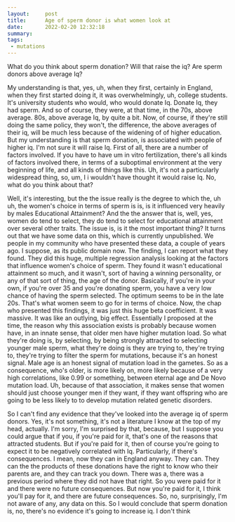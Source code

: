 ```yaml
---
layout:     post
title:      Age of sperm donor is what women look at
date:       2022-02-20 12:32:18
summary:    
tags:
 - mutations
---
```


 What do you think about sperm donation? Will that raise the iq? Are sperm donors above average Iq?
 
My understanding is that, yes, uh, when they first, certainly in England, when they first started doing it, it was overwhelmingly, uh, college students. It's university students who would, who would donate Iq. Donate Iq, they had sperm. And so of course, they were, at that time, in the 70s, above average. 80s, above average Iq, by quite a bit. Now, of course, if they're still doing the same policy, they won't, the difference, the above averages of their iq, will be much less because of the widening of of higher education. But my understanding is that sperm donation, is associated with people of higher iq. I'm not sure it will raise Iq. First of all, there are a number of factors involved. If you have to have um in vitro fertilization, there's all kinds of factors involved there, in terms of a suboptimal environment at the very beginning of life, and all kinds of things like this. Uh, it's not a particularly widespread thing, so, um, I i wouldn't have thought it would raise Iq. No, what do you think about that?

Well, it's interesting, but the the issue really is the degree to which the, uh uh, the women's choice in terms of sperm is is, is it influenced very heavily by males Educational Attainment? And the the answer that is, well, yes, women do tend to select, they do tend to select for educational attainment over several other traits. The issue is, is it the most important thing? It turns out that we have some data on this, which is currently unpublished. We people in my community who have presented these data, a couple of years ago. I suppose, as its public domain now. The finding, I can report what they found. They did this huge, multiple regression analysis looking at the factors that influence women's choice of sperm. They found it wasn't educational attainment so much, and it wasn't, sort of having a winning personality, or any of that sort of thing, the age of the donor. Basically, if you're in your own, if you're over 35 and you're donating sperm, you have a very low chance of having the sperm selected. The optimum seems to be in the late 20s. That's what women seem to go for in terms of choice. Now, the chap who presented this findings, it was just this huge beta coefficient. It was massive. It was like an outlying, big effect. Essentially I proposed at the time, the reason why this association exists is probably because women have, in an innate sense, that older men have higher mutation load. So what they're doing is, by selecting, by being strongly attracted to selecting younger male sperm, what they're doing is they are trying to, they're trying to, they're trying to filter the sperm for mutations, because it's an honest signal. Male age is an honest signal of mutation load in the gametes. So as a consequence, who's older, is more likely on, more likely because of a very high correlations, like 0.99 or something, between eternal age and De Novo mutation load. Uh, because of that association, it makes sense that women should just choose younger men if they want, if they want offspring who are going to be less likely to to develop mutation related genetic disorders. 

So I can't find any evidence that they've looked into the average iq of sperm donors. Yes, it's not something, it's not a literature I know at the top of my head, actually. I'm sorry, I'm surprised by that, because, but I suppose you could argue that if you, if you're paid for it, that's one of the reasons that attracted students. But if you're paid for it, then of course you're going to expect it to be negatively correlated with Iq. Particularly, if there's consequences. I mean, now they can in England anyway. They can. They can the the products of these donations have the right to know who their parents are, and they can track you down. There was a, there was a previous period where they did not have that right. So you were paid for it and there were no future consequences. But now you're paid for it, I think you'll pay for it, and there are future consequences. So, no, surprisingly, I'm not aware of any, any data on this. So I would conclude that sperm donation is, no, there's no evidence it's going to increase iq. I don't think